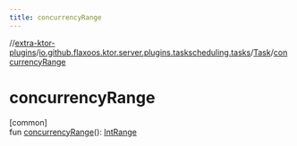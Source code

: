 ```yaml
---
title: concurrencyRange
---
```


//[extra-ktor-plugins](../../../index.md)/[io.github.flaxoos.ktor.server.plugins.taskscheduling.tasks](../index.md)/[Task](index.md)/[concurrencyRange](concurrency-range.md)

# concurrencyRange

[common]\
fun [concurrencyRange](concurrency-range.md)(): [IntRange](https://kotlinlang.org/api/latest/jvm/stdlib/kotlin.ranges/-int-range/index.md)




